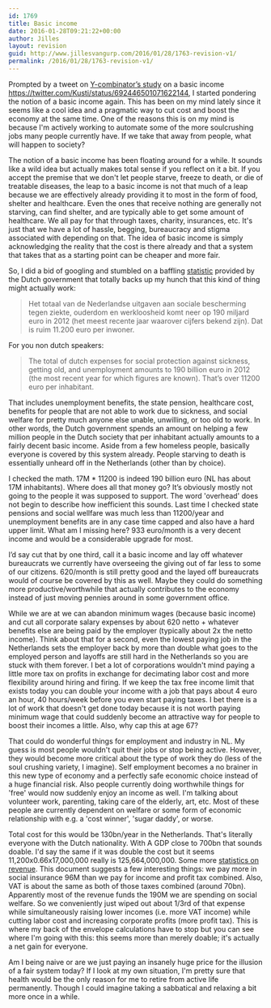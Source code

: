 ```yaml
---
id: 1769
title: Basic income
date: 2016-01-28T09:21:22+00:00
author: Jilles
layout: revision
guid: http://www.jillesvangurp.com/2016/01/28/1763-revision-v1/
permalink: /2016/01/28/1763-revision-v1/
---
```

Prompted by a tweet on <a href="http://blog.ycombinator.com/basic-income">Y-combinator’s study</a> on a basic income https://twitter.com/Kusti/status/692446501071622144, I started pondering the notion of a basic income again. This has been on my mind lately since it seems like a cool idea and a pragmatic way to cut cost and boost the economy at the same time. One of the reasons this is on my mind is because I'm actively working to automate some of the more soulcrushing jobs many people currently have. If we take that away from people, what will happen to society?

The notion of a basic income has been floating around for a while. It sounds like a wild idea but actually makes total sense if you reflect on it a bit. If you accept the premise that we don't let people starve, freeze to death, or die of treatable diseases, the leap to a basic income is not that much of a leap because we are effectively already providing it to most in the form of food, shelter and healthcare. Even the ones that receive nothing are generally not starving, can find shelter, and are typically able to get some amount of healthcare. We all pay for that through taxes, charity, insurances, etc. It's just that we have a lot of hassle, begging, bureaucracy and stigma associated with depending on that. The idea of basic income is simply acknowledging the reality that the cost is there already and that a system that takes that as a starting point can be cheaper and more fair.

So, I did a bid of googling and stumbled on a baffling <a href="https://www.dekameronline.nl/artikel/25269">statistic</a> provided by the Dutch government that totally backs up my hunch that this kind of thing might actually work:

<blockquote>Het totaal van de Nederlandse uitgaven aan sociale bescherming tegen ziekte, ouderdom en werkloosheid komt neer op 190 miljard euro in 2012 (het meest recente jaar waarover cijfers bekend zijn). Dat is ruim 11.200 euro per inwoner.</blockquote>

For you non dutch speakers:

<blockquote>The total of dutch expenses for social protection against sickness, getting old, and unemployment amounts to 190 billion euro in 2012 (the most recent year for which figures are known). That’s over 11200 euro per inhabitant.</blockquote>

That includes unemployment benefits, the state pension, healthcare cost, benefits for people that are not able to work due to sickness, and social welfare for pretty much anyone else unable, unwilling, or too old to work. In other words, the Dutch government spends an amount on helping a few million people in the Dutch society that per inhabitant actually amounts to a fairly decent basic income. Aside from a few homeless people, basically everyone is covered by this system already. People starving to death is essentially unheard off in the Netherlands (other than by choice).

I checked the math. 17M * 11200 is indeed 190 billion euro (NL has about 17M inhabitants). Where does all that money go? It’s obviously mostly not going to the people it was supposed to support. The word 'overhead' does not begin to describe how inefficient this sounds. Last time I checked state pensions and social wellfare was much less than 11200/year and unemployment benefits are in any case time capped and also have a hard upper limit. What am I missing here? 933 euro/month is a very decent income and would be a considerable upgrade for most.

I’d say cut that by one third, call it a basic income and lay off whatever bureaucrats we currently have overseeing the giving out of far less to some of our citizens. 620/month is still pretty good and the layed off bureaucrats would of course be covered by this as well. Maybe they could do something more productive/worthwhile that actually contributes to the economy instead of just moving pennies around in some government office.

While we are at we can abandon minimum wages (because basic income) and cut all corporate salary expenses by about 620 netto + whatever benefits else are being paid by the employer (typically about 2x the netto income). Think about that for a second, even the lowest paying job in the Netherlands sets the employer back by more than double what goes to the employed person and layoffs are still hard in the Netherlands so you are stuck with them forever. I bet a lot of corporations wouldn't mind paying a little more tax on profits in exchange for decimating labor cost and more flexibility around hiring and firing. If we keep the tax free income limit that exists today you can double your income with a job that pays about 4 euro an hour, 40 hours/week before you even start paying taxes. I bet there is a lot of work that doesn't get done today because it is not worth paying minimum wage that could suddenly become an attractive way for people to boost their incomes a little. Also, why cap this at age 67? 

That could do wonderful things for employment and industry in NL. My guess is most people wouldn't quit their jobs or stop being active. However, they would become more critical about the type of work they do (less of the soul crushing variety, I imagine).  Self employment becomes a no brainer in this new type of economy and a perfectly safe economic choice instead of a huge financial risk. Also people currently doing worthwhile things for 'free' would now suddenly enjoy an income as well. I'm talking about volunteer work, parenting, taking care of the elderly, art, etc. Most of these people are currently dependent on welfare or some form of economic relationship with e.g. a 'cost winner', 'sugar daddy', or worse. 

Total cost for this would be 130bn/year in the Netherlands. That's literally everyone with the Dutch nationality. With A GDP close to 700bn that sounds doable. I'd say the same if it was double the cost but it seems 11,200x0.66x17,000,000 really is 125,664,000,000. Some more <a href="http://www.oecd.org/ctp/consumption/revenue-statistics-and-consumption-tax-trends-2014-netherlands.pdf">statistics on revenue</a>. This document suggests a few interesting things: we pay more in social insurance 96M than we pay for income and profit tax combined. Also, VAT is about the same as both of those taxes combined (around 70bn). Apparently most of the revenue funds the 190M we are spending on social welfare. So we conveniently just wiped out about 1/3rd of that expense while simultaneously raising lower incomes (i.e. more VAT income) while cutting labor cost and increasing corporate profits (more profit tax). This is where my back of the envelope calculations have to stop but you can see where I'm going with this: this seems more than merely doable; it's actually a net gain for everyone.

Am I being naive or are we just paying an insanely huge price for the illusion of a fair system today? If I look at my own situation, I'm pretty sure that health would be the only reason for me to retire from active life permanently. Though I could imagine taking a sabbatical and relaxing a bit more once in a while. 